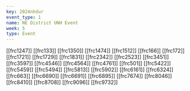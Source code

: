 ```yaml
---
key: 2024nhdur
event_type: 1
name: NE District UNH Event
week: 5
type: Event
---
```

[[frc1247]]
[[frc133]]
[[frc1350]]
[[frc1474]]
[[frc1512]]
[[frc166]]
[[frc172]]
[[frc1721]]
[[frc1729]]
[[frc1831]]
[[frc2342]]
[[frc2523]]
[[frc3451]]
[[frc3597]]
[[frc4546]]
[[frc4564]]
[[frc4761]]
[[frc501]]
[[frc5422]]
[[frc5459]]
[[frc5494]]
[[frc5813]]
[[frc5902]]
[[frc6161]]
[[frc6324]]
[[frc663]]
[[frc6690]]
[[frc6691]]
[[frc6895]]
[[frc7674]]
[[frc8046]]
[[frc8410]]
[[frc8708]]
[[frc9096]]
[[frc9732]]
